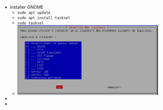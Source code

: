 - installer GNOME
	- `sudo apt update`
	- `sudo apt install tasksel`
	- `sudo tasksel`
	- ![Capture d’écran du 2023-01-24 11-01-12.png](../assets/Capture_d’écran_du_2023-01-24_11-01-12_1674554490147_0.png)
-
-